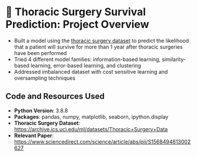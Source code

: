 # :hospital: Thoracic Surgery Survival Prediction: Project Overview
* Built a model using the [thoracic surgery dataset](https://archive.ics.uci.edu/ml/datasets/Thoracic+Surgery+Data) to predict the likelihood that a patient will survive for more than 1 year after thoracic surgeries have been performed
* Tried 4 different model families: information-based learning, similarity-based learning, error-based learning, and clustering
* Addressed imbalanced dataset with cost sensitive learning and oversampling techniques

## Code and Resources Used
* **Python Version**: 3.8.8
* **Packages**: pandas, numpy, matplotlib, seaborn, ipython.display
* **Thoracic Surgery Dataset**: https://archive.ics.uci.edu/ml/datasets/Thoracic+Surgery+Data
* **Relevant Paper**: https://www.sciencedirect.com/science/article/abs/pii/S1568494613002627


